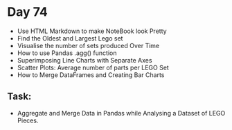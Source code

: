 # Day 74

- Use HTML Markdown to make NoteBook look Pretty
- Find the Oldest and Largest Lego set
- Visualise the number of sets produced Over Time
- How to use Pandas .agg() function
- Superimposing Line Charts with Separate Axes
- Scatter Plots: Average number of parts per LEGO Set
- How to Merge DataFrames and Creating Bar Charts

## Task:

- Aggregate and Merge Data in Pandas while Analysing a Dataset of LEGO Pieces.
